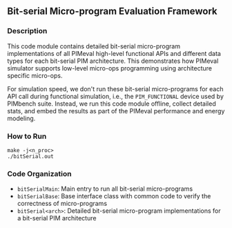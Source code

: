 ## Bit-serial Micro-program Evaluation Framework

### Description

This code module contains detailed bit-serial micro-program implementations of all PIMeval high-level functional APIs and different data types for each bit-serial PIM architecture. This demonstrates how PIMeval simulator supports low-level micro-ops programming using architecture specific micro-ops.

For simulation speed, we don't run these bit-serial micro-programs for each API call during functional simulation, i.e., the `PIM_FUNCTIONAL` device used by PIMbench suite. Instead, we run this code module offline, collect detailed stats, and embed the results as part of the PIMeval performance and energy modeling.

### How to Run

```
make -j<n_proc>
./bitSerial.out
```

### Code Organization

* `bitSerialMain`: Main entry to run all bit-serial micro-programs
* `bitSerialBase`: Base interface class with common code to verify the correctness of micro-programs
* `bitSerial<arch>`: Detailed bit-serial micro-program implementations for a bit-serial PIM architecture

